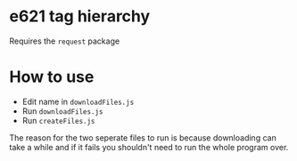 # e621 tag hierarchy

Requires the `request` package

# How to use
  - Edit name in `downloadFiles.js`
  - Run `downloadFiles.js`
  - Run `createFiles.js`

The reason for the two seperate files to run is because downloading can take a while and if it fails you shouldn't need to run the whole program over.
